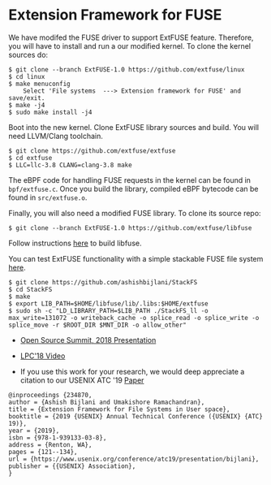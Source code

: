 # Extension Framework for FUSE

We have modifed the FUSE driver to support ExtFUSE feature. Therefore, you will have to install and run a our modified kernel. To clone the kernel sources do:
```
$ git clone --branch ExtFUSE-1.0 https://github.com/extfuse/linux 
$ cd linux
$ make menuconfig
	Select 'File systems  ---> Extension framework for FUSE' and save/exit.
$ make -j4
$ sudo make install -j4
```

Boot into the new kernel. Clone ExtFUSE library sources and build. You will need LLVM/Clang toolchain.
```
$ git clone https://github.com/extfuse/extfuse
$ cd extfuse
$ LLC=llc-3.8 CLANG=clang-3.8 make
```

The eBPF code for handling FUSE requests in the kernel can be found in ```bpf/extfuse.c```.
Once you build the library, compiled eBPF bytecode can be found in ```src/extfuse.o```.

Finally, you will also need a modified FUSE library. To clone its source repo:
```
$ git clone --branch ExtFUSE-1.0 https://github.com/extfuse/libfuse
```
Follow instructions [here](https://github.com/libfuse/libfuse/blob/master/README.md) to build libfuse.

You can test ExtFUSE functionality with a simple stackable FUSE file system [here](https://github.com/ashishbijlani/StackFS).
```
$ git clone https://github.com/ashishbijlani/StackFS
$ cd StackFS
$ make
$ export LIB_PATH=$HOME/libfuse/lib/.libs:$HOME/extfuse
$ sudo sh -c "LD_LIBRARY_PATH=$LIB_PATH ./StackFS_ll -o max_write=131072 -o writeback_cache -o splice_read -o splice_write -o splice_move -r $ROOT_DIR $MNT_DIR -o allow_other"
```

* [Open Source Summit, 2018 Presentation](https://events.linuxfoundation.org/wp-content/uploads/2017/11/When-eBPF-Meets-FUSE-Improving-Performance-of-User-File-Systems-Ashish-Bijlani-Georgia-Tech.pdf)

* [LPC'18 Video](https://www.youtube.com/watch?v=XmoJCHNEp2w)

* If you use this work for your research, we would deep appreciate a citation to our USENIX ATC '19 [Paper](https://www.usenix.org/system/files/atc19-bijlani.pdf)

```
@inproceedings {234870,
author = {Ashish Bijlani and Umakishore Ramachandran},
title = {Extension Framework for File Systems in User space},
booktitle = {2019 {USENIX} Annual Technical Conference ({USENIX} {ATC} 19)},
year = {2019},
isbn = {978-1-939133-03-8},
address = {Renton, WA},
pages = {121--134},
url = {https://www.usenix.org/conference/atc19/presentation/bijlani},
publisher = {{USENIX} Association},
}
```
